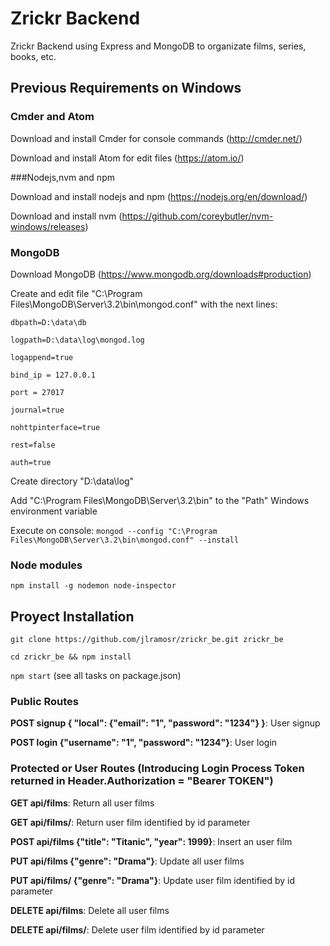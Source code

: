 # Zrickr Backend

Zrickr Backend using Express and MongoDB to organizate films, series, books, etc.

## Previous Requirements on Windows

### Cmder and Atom

Download and install Cmder for console commands (http://cmder.net/)

Download and install Atom for edit files (https://atom.io/)

###Nodejs,nvm and npm

Download and install nodejs and npm (https://nodejs.org/en/download/)

Download and install nvm (https://github.com/coreybutler/nvm-windows/releases)

### MongoDB

Download MongoDB (https://www.mongodb.org/downloads#production)

Create and edit file "C:\Program Files\MongoDB\Server\3.2\bin\mongod.conf" with the next lines:

`dbpath=D:\data\db`

`logpath=D:\data\log\mongod.log`

`logappend=true`

`bind_ip = 127.0.0.1`

`port = 27017`

`journal=true`

`nohttpinterface=true`

`rest=false`

`auth=true`

Create directory "D:\data\log"

Add "C:\Program Files\MongoDB\Server\3.2\bin" to the "Path" Windows environment variable

Execute on console: `mongod --config "C:\Program Files\MongoDB\Server\3.2\bin\mongod.conf" --install`

### Node modules

`npm install -g nodemon node-inspector`

## Proyect Installation

`git clone https://github.com/jlramosr/zrickr_be.git zrickr_be`

`cd zrickr_be && npm install`

`npm start` (see all tasks on package.json)

### Public Routes

**POST signup { "local": {"email": "1", "password": "1234"} }**: User signup

**POST login {"username": "1", "password": "1234"}**: User login

### Protected or User Routes (Introducing Login Process Token returned in Header.Authorization = "Bearer TOKEN")

**GET api/films**: Return all user films

**GET api/films/<ID>**: Return user film identified by id parameter

**POST api/films {"title": "Titanic", "year": 1999}**: Insert an user film

**PUT api/films {"genre": "Drama"}**: Update all user films

**PUT api/films/<ID> {"genre": "Drama"}**: Update user film identified by id parameter

**DELETE api/films**: Delete all user films

**DELETE api/films/<ID>**: Delete user film identified by id parameter
